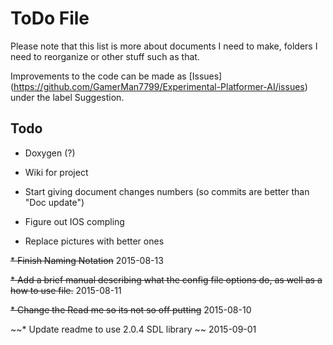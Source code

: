 # ToDo File

Please note that this list is more about documents I need to make, folders I need to reorganize or other stuff such as that.

Improvements to the code can be made as [Issues] (https://github.com/GamerMan7799/Experimental-Platformer-AI/issues) under the label Suggestion.

## Todo

* Doxygen (?)

* Wiki for project

* Start giving document changes numbers (so commits are better than "Doc update")

* Figure out IOS compling 

* Replace pictures with better ones

~~* Finish Naming Notation~~ 2015-08-13

~~* Add a brief manual describing what the config file options do, as well as a how to use file.~~ 2015-08-11

~~* Change the Read me so its not so off putting~~ 2015-08-10

~~* Update readme to use 2.0.4 SDL library ~~ 2015-09-01
